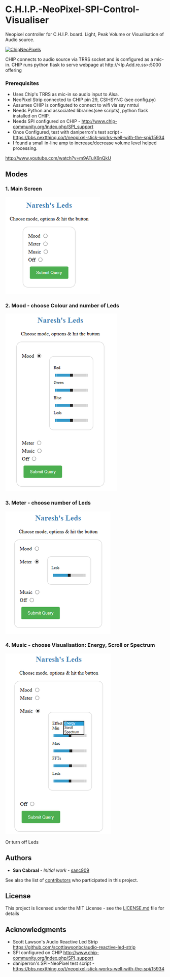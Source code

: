 # C.H.I.P.-NeoPixel-SPI-Control-Visualiser
Neopixel controller for C.H.I.P. board. Light, Peak Volume or Visualisation of Audio source. 

[![ChipNeoPixels](http://img.youtube.com/vi/m9ATuX6nQkU/0.jpg)](http://www.youtube.com/watch?v=m9ATuX6nQkU "Click to watch ChipNeoPixels Video ")

CHIP connects to audio source via TRRS socket and is configured as a mic-in.
CHIP runs python flask to serve webpage at http://<Ip.Add.re.ss>:5000 offering 


### Prerequisites
* Uses Chip's TRRS as mic-in so audio input to Alsa. 
* NeoPixel Strip connected to CHIP pin 29, CSIHSYNC  (see config.py) 
* Assumes CHIP is configuted to connect to wifi via say nmtui
* Needs Python and associated libraries(see scripts), python flask installed on CHIP.
* Needs SPI configured on CHIP - http://www.chip-community.org/index.php/SPI_support 
* Once Configured, test with daniperron's test script - https://bbs.nextthing.co/t/neopixel-stick-works-well-with-the-spi/15934 
* I found a small in-line amp to increase/decrease volume level helped processing.


http://www.youtube.com/watch?v=m9ATuX6nQkU 

##  Modes 
### 1. Main Screen
![My image](https://github.com/sanc909/C.H.I.P.-NeoPixel-SPI-Control-Visualiser/blob/master/img/Capture0001.PNG) 
### 2. Mood - choose Colour and number of Leds
![My image](https://github.com/sanc909/C.H.I.P.-NeoPixel-SPI-Control-Visualiser/blob/master/img/Capture0002.PNG)
### 3. Meter - choose number of Leds
![My image](https://github.com/sanc909/C.H.I.P.-NeoPixel-SPI-Control-Visualiser/blob/master/img/Capture0003.PNG)
### 4. Music -  choose Visualisation: Energy, Scroll or Spectrum 
![My image](https://github.com/sanc909/C.H.I.P.-NeoPixel-SPI-Control-Visualiser/blob/master/img/Capture0005.PNG)

Or turn off Leds




## Authors

* **San Cabraal** - *Initial work* - [sanc909](https://github.com/sanc909)

See also the list of [contributors](https://github.com/your/project/contributors) who participated in this project.

## License

This project is licensed under the MIT License - see the [LICENSE.md](LICENSE.md) file for details

## Acknowledgments

*  Scott Lawson's  Audio Reactive Led Strip https://github.com/scottlawsonbc/audio-reactive-led-strip 
*  SPI configured on CHIP                   http://www.chip-community.org/index.php/SPI_support 
*  daniperron's SPI+NeoPixel test script -  https://bbs.nextthing.co/t/neopixel-stick-works-well-with-the-spi/15934 

